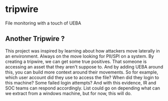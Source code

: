 # tripwire

File monitoring with a touch of UEBA 

## Another Tripwire ?

This project was inspired by learning about how attackers move laterally in an environment. Always on the move looking for PII/SPI on a system. By creating a tripwire, we can get some true positives. That someone is accessing an asset that they aren't suppose to. And by adding UEBA around this, you can build more context around their movements. So for example, which user account did they use to access the file? When did they login to this machine? Some failed login attempts? And with this evidence, IR and SOC teams can respond accordingly. List could go on depending what can we extract from a windows machine, but for now, this will do. 
